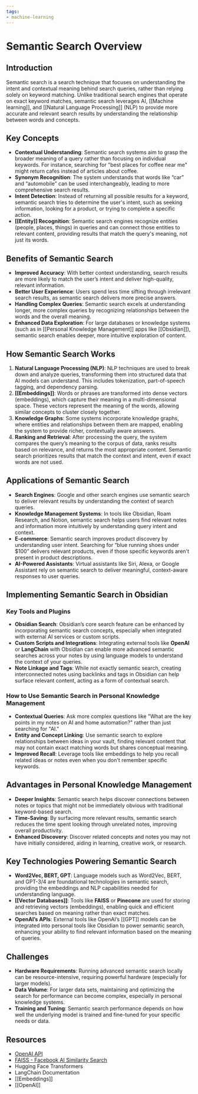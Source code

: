 ```yaml
---
tags:
- machine-learning
---
```


# Semantic Search Overview

## Introduction

Semantic search is a search technique that focuses on understanding the intent and contextual meaning behind search queries, rather than relying solely on keyword matching. Unlike traditional search engines that operate on exact keyword matches, semantic search leverages AI, [[Machine learning]], and [[Natural Language Processing]] (NLP) to provide more accurate and relevant search results by understanding the relationship between words and concepts.

## Key Concepts

- **Contextual Understanding**: Semantic search systems aim to grasp the broader meaning of a query rather than focusing on individual keywords. For instance, searching for "best places for coffee near me" might return cafes instead of articles about coffee.
- **Synonym Recognition**: The system understands that words like “car” and “automobile” can be used interchangeably, leading to more comprehensive search results.
- **Intent Detection**: Instead of returning all possible results for a keyword, semantic search tries to determine the user's intent, such as seeking information, looking for a product, or trying to complete a specific action.
- **[[Entity]] Recognition**: Semantic search engines recognize entities (people, places, things) in queries and can connect those entities to relevant content, providing results that match the query's meaning, not just its words.

## Benefits of Semantic Search

- **Improved Accuracy**: With better context understanding, search results are more likely to match the user’s intent and deliver high-quality, relevant information.
- **Better User Experience**: Users spend less time sifting through irrelevant search results, as semantic search delivers more precise answers.
- **Handling Complex Queries**: Semantic search excels at understanding longer, more complex queries by recognizing relationships between the words and the overall meaning.
- **Enhanced Data Exploration**: For large databases or knowledge systems (such as in [[Personal Knowledge Management]] apps like [[Obsidian]]), semantic search enables deeper, more intuitive exploration of content.

## How Semantic Search Works

1. **Natural Language Processing (NLP)**: NLP techniques are used to break down and analyze queries, transforming them into structured data that AI models can understand. This includes tokenization, part-of-speech tagging, and dependency parsing.
2. **[[Embeddings]]**: Words or phrases are transformed into dense vectors (embeddings), which capture their meaning in a multi-dimensional space. These vectors represent the meaning of the words, allowing similar concepts to cluster closely together.
3. **Knowledge Graphs**: Some systems incorporate knowledge graphs, where entities and relationships between them are mapped, enabling the system to provide richer, contextually aware answers.
4. **Ranking and Retrieval**: After processing the query, the system compares the query’s meaning to the corpus of data, ranks results based on relevance, and returns the most appropriate content. Semantic search prioritizes results that match the context and intent, even if exact words are not used.

## Applications of Semantic Search

- **Search Engines**: Google and other search engines use semantic search to deliver relevant results by understanding the context of search queries.
- **Knowledge Management Systems**: In tools like Obsidian, Roam Research, and Notion, semantic search helps users find relevant notes and information more intuitively by understanding query intent and context.
- **E-commerce**: Semantic search improves product discovery by understanding user intent. Searching for “blue running shoes under $100” delivers relevant products, even if those specific keywords aren't present in product descriptions.
- **AI-Powered Assistants**: Virtual assistants like Siri, Alexa, or Google Assistant rely on semantic search to deliver meaningful, context-aware responses to user queries.

## Implementing Semantic Search in Obsidian

### Key Tools and Plugins

- **Obsidian Search**: Obsidian’s core search feature can be enhanced by incorporating semantic search concepts, especially when integrated with external AI services or custom scripts.
- **Custom Scripts and Integrations**: Integrating external tools like **OpenAI** or **LangChain** with Obsidian can enable more advanced semantic searches across your notes by using language models to understand the context of your queries.
- **Note Linkage and Tags**: While not exactly semantic search, creating interconnected notes using backlinks and tags in Obsidian can help surface relevant content, acting as a form of contextual search.

### How to Use Semantic Search in Personal Knowledge Management

- **Contextual Queries**: Ask more complex questions like "What are the key points in my notes on AI and home automation?" rather than just searching for "AI."
- **Entity and Concept Linking**: Use semantic search to explore relationships between ideas in your vault, finding relevant content that may not contain exact matching words but shares conceptual meaning.
- **Improved Recall**: Leverage tools like embeddings to help you recall related ideas or notes even when you don't remember specific keywords.

## Advantages in Personal Knowledge Management

- **Deeper Insights**: Semantic search helps discover connections between notes or topics that might not be immediately obvious with traditional keyword-based search.
- **Time-Saving**: By surfacing more relevant results, semantic search reduces the time spent looking through unrelated notes, improving overall productivity.
- **Enhanced Discovery**: Discover related concepts and notes you may not have initially considered, aiding in learning, creative work, or research.

## Key Technologies Powering Semantic Search

- **Word2Vec, BERT, GPT**: Language models such as Word2Vec, BERT, and GPT-3/4 are foundational technologies in semantic search, providing the embeddings and NLP capabilities needed for understanding language.
- **[[Vector Databases]]**: Tools like **FAISS** or **Pinecone** are used for storing and retrieving vectors (embeddings), enabling quick and efficient searches based on meaning rather than exact matches.
- **OpenAI’s APIs**: External tools like OpenAI’s [[GPT]] models can be integrated into personal tools like Obsidian to power semantic search, enhancing your ability to find relevant information based on the meaning of queries.

## Challenges

- **Hardware Requirements**: Running advanced semantic search locally can be resource-intensive, requiring powerful hardware (especially for larger models).
- **Data Volume**: For larger data sets, maintaining and optimizing the search for performance can become complex, especially in personal knowledge systems.
- **Training and Tuning**: Semantic search performance depends on how well the underlying model is trained and fine-tuned for your specific needs or data.

## Resources

- [OpenAI API](https://openai.com/api/)
- [FAISS - Facebook AI Similarity Search](https://github.com/facebookresearch/faiss)
- Hugging Face Transformers
- LangChain Documentation
-  [[Embeddings]]
- [[OpenAI]]
